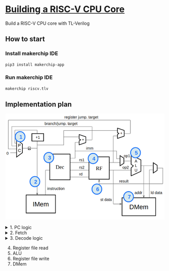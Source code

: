 # [Building a RISC-V CPU Core](https://learning.edx.org/course/course-v1:LinuxFoundationX+LFD111x+1T2021/home)
Build a RISC-V CPU core with TL-Verilog

## How to start
### Install makerchip IDE
```bash
pip3 install makerchip-app
```
### Run makerchip IDE
```bash
makerchip riscv.tlv
```

## Implementation plan
![RISC-V_CPU_Block_Diagram](images/RISC-V_CPU_Block_Diagram.png)

<details>
  <summary>1. PC logic</summary>
  <img src="images/pc_logic/Initial_PC_logic.png">
</details>

<details>
  <summary>2. Fetch</summary>
  <img src="images/fetch/Instruction_memory_hookup.png">
</details>

<details>
  <summary>3. Decode logic</summary>
  <img src="images/decode_logic/Base_instruction_formats_showing_immediate_variants.png">
  <img src="images/decode_logic/Instruction_types_from_opcode_6-2___instr_6-2__.png">
  <img src="images/decode_logic/imm.png">
  <img src="images/decode_logic/Instruction_decode_table__with_needed_instructions_circled.png">
</details>

4. Register file read
5. ALU
6. Register file write
7. DMem
